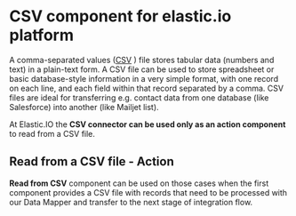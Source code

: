 # CSV component for elastic.io platform

A comma-separated values ([CSV](http://en.wikipedia.org/wiki/Comma-separated_values) <i class="fa fa-external-link"></i>) file stores tabular data (numbers and text) in a plain-text form. A CSV file can be used to store spreadsheet or basic database-style information in a very simple format, with one record on each line, and each field within that record separated by a comma. CSV files are ideal for transferring e.g. contact data from one database (like Salesforce) into another (like Mailjet list).

At Elastic.IO the **CSV connector can be used only as an action component** to read from a CSV file.

## Read from a CSV file - Action

**Read from CSV** component can be used on those cases when the first component provides a CSV file with records that need to be processed with our Data Mapper and transfer to the next stage of integration flow.
